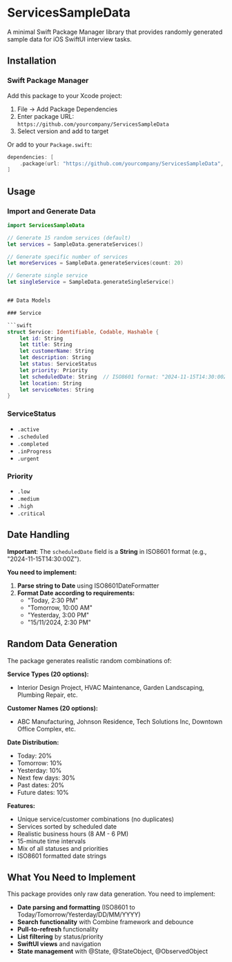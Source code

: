 # ServicesSampleData

A minimal Swift Package Manager library that provides randomly generated sample data for iOS SwiftUI interview tasks.

## Installation

### Swift Package Manager

Add this package to your Xcode project:

1. File → Add Package Dependencies
2. Enter package URL: `https://github.com/yourcompany/ServicesSampleData`
3. Select version and add to target

Or add to your `Package.swift`:

```swift
dependencies: [
    .package(url: "https://github.com/yourcompany/ServicesSampleData", from: "1.0.0")
]
```

## Usage

### Import and Generate Data

```swift
import ServicesSampleData

// Generate 15 random services (default)
let services = SampleData.generateServices()

// Generate specific number of services
let moreServices = SampleData.generateServices(count: 20)

// Generate single service
let singleService = SampleData.generateSingleService()


## Data Models

### Service

```swift
struct Service: Identifiable, Codable, Hashable {
    let id: String
    let title: String
    let customerName: String
    let description: String
    let status: ServiceStatus
    let priority: Priority
    let scheduledDate: String  // ISO8601 format: "2024-11-15T14:30:00Z"
    let location: String
    let serviceNotes: String
}
```

### ServiceStatus

- `.active`
- `.scheduled`  
- `.completed`
- `.inProgress`
- `.urgent`

### Priority

- `.low`
- `.medium`
- `.high`
- `.critical`

## Date Handling

**Important**: The `scheduledDate` field is a **String** in ISO8601 format (e.g., "2024-11-15T14:30:00Z").

**You need to implement:**
1. **Parse string to Date** using ISO8601DateFormatter
2. **Format Date according to requirements:**
   - "Today, 2:30 PM"
   - "Tomorrow, 10:00 AM"  
   - "Yesterday, 3:00 PM"
   - "15/11/2024, 2:30 PM"

## Random Data Generation

The package generates realistic random combinations of:

**Service Types (20 options):**
- Interior Design Project, HVAC Maintenance, Garden Landscaping, Plumbing Repair, etc.

**Customer Names (20 options):**
- ABC Manufacturing, Johnson Residence, Tech Solutions Inc, Downtown Office Complex, etc.

**Date Distribution:**
- Today: 20%
- Tomorrow: 10% 
- Yesterday: 10%
- Next few days: 30%
- Past dates: 20%
- Future dates: 10%

**Features:**
- Unique service/customer combinations (no duplicates)
- Services sorted by scheduled date
- Realistic business hours (8 AM - 6 PM)
- 15-minute time intervals
- Mix of all statuses and priorities
- ISO8601 formatted date strings

## What You Need to Implement

This package provides only raw data generation. You need to implement:

- **Date parsing and formatting** (ISO8601 to Today/Tomorrow/Yesterday/DD/MM/YYYY)
- **Search functionality** with Combine framework and debounce
- **Pull-to-refresh** functionality
- **List filtering** by status/priority
- **SwiftUI views** and navigation
- **State management** with @State, @StateObject, @ObservedObject
